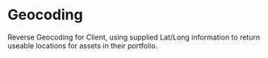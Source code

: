 # Geocoding
Reverse Geocoding for Client, using supplied Lat/Long information to return useable locations for assets in their portfolio.
